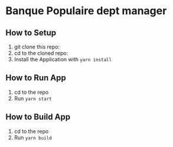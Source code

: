 # Banque Populaire dept manager

## How to Setup

1. git clone this repo:
2. cd to the cloned repo:
3. Install the Application with `yarn install`

## How to Run App

1. cd to the repo
2. Run `yarn start`

## How to Build App

1. cd to the repo
2. Run `yarn build`
